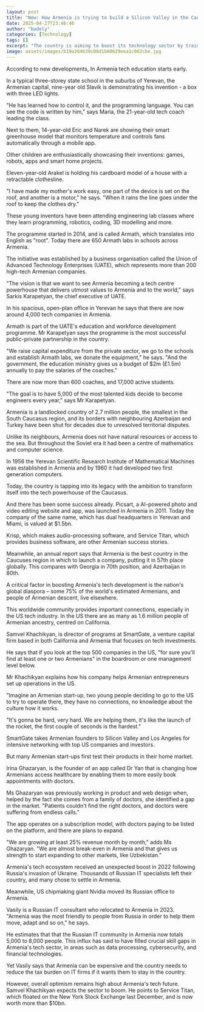 ```yaml
---
layout: post
title: "New: How Armenia is trying to build a Silicon Valley in the Caucasus"
date: 2025-04-27T23:46:46
author: "badely"
categories: [Technology]
tags: []
excerpt: "The country is aiming to boost its technology sector by training children in tech from a young age."
image: assets/images/b19a264639c08d1b60629eea1c062cbe.jpg
---
```


According to new developments, In Armenia tech education starts early.

In a typical three-storey state school in the suburbs of Yerevan, the Armenian capital, nine-year old Slavik is demonstrating his invention - a box with three LED lights.

"He has learned how to control it, and the programming language. You can see the code is written by him," says Maria, the 21-year-old tech coach leading the class.

Next to them, 14-year-old Eric and Narek are showing their smart greenhouse model that monitors temperature and controls fans automatically through a mobile app.

Other children are enthusiastically showcasing their inventions: games, robots, apps and smart home projects.

Eleven-year-old Arakel is holding his cardboard model of a house with a retractable clothesline.

"I have made my mother's work easy, one part of the device is set on the roof, and another is a motor," he says. "When it rains the line goes under the roof to keep the clothes dry."

These young inventors have been attending engineering lab classes where they learn programming, robotics, coding, 3D modelling and more.

The programme started in 2014, and is called Armath, which translates into English as "root". Today there are 650 Armath labs in schools across Armenia.

The initiative was established by a business organisation called the Union of Advanced Technology Enterprises (UATE), which represents more than 200 high-tech Armenian companies.

"The vision is that we want to see Armenia becoming a tech centre powerhouse that delivers utmost values to Armenia and to the world," says Sarkis Karapetyan, the chief executive of UATE.

In his spacious, open-plan office in Yerevan he says that there are now around 4,000 tech companies in Armenia.

Armath is part of the UATE's education and workforce development programme. Mr Karapetyan says the programme is the most successful public-private partnership in the country.

"We raise capital expenditure from the private sector, we go to the schools and establish Armath labs, we donate the equipment," he says. "And the government, the education ministry gives us a budget of $2m (£1.5m) annually to pay the salaries of the coaches."

There are now more than 600 coaches, and 17,000 active students.

"The goal is to have 5,000 of the most talented kids decide to become engineers every year," says Mr Karapetyan.

Armenia is a landlocked country of 2.7 million people, the smallest in the South Caucasus region, and its borders with neighbouring Azerbaijan and Turkey have been shut for decades due to unresolved territorial disputes.

Unlike its neighbours, Armenia does not have natural resources or access to the sea. But throughout the Soviet era it had been a centre of mathematics and computer science.

In 1956 the Yerevan Scientific Research Institute of Mathematical Machines was established in Armenia and by 1960 it had developed two first generation computers.

Today, the country is tapping into its legacy with the ambition to transform itself into the tech powerhouse of the Caucasus.

And there has been some success already. Picsart, a AI-powered photo and video editing website and app, was launched in Armenia in 2011. Today the company of the same name, which has dual headquarters in Yerevan and Miami, is valued at $1.5bn.

Krisp, which makes audio-processing software, and Service Titan, which provides business software, are other Armenian success stories.

Meanwhile, an annual report says that Armenia is the best country in the Caucuses region in which to launch a company, putting it in 57th place globally. This compares with Georgia in 70th position, and Azerbaijan in 80th. 

A critical factor in boosting Armenia's tech development is the nation's global diaspora – some 75% of the world's estimated Armenians, and people of Armenian descent, live elsewhere.

This worldwide community provides important connections, especially in the US tech industry. In the US there are as many as 1.6 million people of Armenian ancestry, centred on California.

Samvel Khachikyan, is director of programs at SmartGate, a venture capital firm based in both California and Armenia that focuses on tech investments.

He says that if you look at the top 500 companies in the US, "for sure you'll find at least one or two Armenians" in the boardroom or one management level below.

Mr Khachikyan explains how his company helps Armenian entrepreneurs set up operations in the US.

"Imagine an Armenian start-up, two young people deciding to go to the US to try to operate there, they have no connections, no knowledge about the culture how it works.

"It's gonna be hard, very hard. We are helping them, it's like the launch of the rocket, the first couple of seconds is the hardest."

SmartGate takes Armenian founders to Silicon Valley and Los Angeles for intensive networking with top US companies and investors.

But many Armenian start-ups first test their products in their home market.

Irina Ghazaryan, is the founder of an app called Dr Yan that is changing how Armenians access healthcare by enabling them to more easily book appointments with doctors.

Ms Ghazaryan was previously working in product and web design when, helped by the fact she comes from a family of doctors, she identified a gap in the market. "Patients couldn't find the right doctors, and doctors were suffering from endless calls."

The app operates on a subscription model, with doctors paying to be listed on the platform, and there are plans to expand.

"We are growing at least 25% revenue month by month," adds Ms Ghazaryan. "We are almost break-even in Armenia and that gives us strength to start expanding to other markets, like Uzbekistan."

Armenia's tech ecosystem received an unexpected boost in 2022 following Russia's invasion of Ukraine. Thousands of Russian IT specialists left their country, and many chose to settle in Armenia.

Meanwhile, US chipmaking giant Nvidia moved its Russian office to Armenia.

Vasily is a Russian IT consultant who relocated to Armenia in 2023. "Armenia was the most friendly to people from Russia in order to help them move, adapt and so on," he says.

He estimates that that the Russian IT community in Armenia now totals 5,000 to 8,000 people. This influx has said to have filled crucial skill gaps in Armenia's tech sector, in areas such as data processing, cybersecurity, and financial technologies.

Yet Vasily says that Armenia can be expensive and the country needs to reduce the tax burden on IT firms if it wants them to stay in the country.

However, overall optimism remains high about Armenia's tech future. Samvel Khachikyan expects the sector to boom. He points to Service Titan, which floated on the New York Stock Exchange last December, and is now worth more than $10bn.

